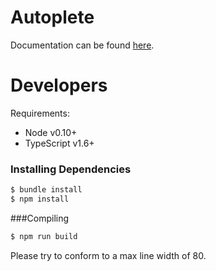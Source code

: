 # Autoplete
Documentation can be found
[here](https://docs.matthin.com/autoplete/current/index.html).

# Developers
Requirements:
* Node v0.10+
* TypeScript v1.6+

### Installing Dependencies
```bash
$ bundle install
$ npm install
```

###Compiling
```bash
$ npm run build
```

Please try to conform to a max line width of 80.

